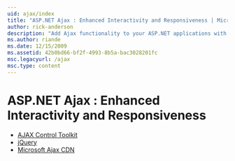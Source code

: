 ```yaml
---
uid: ajax/index
title: "ASP.NET Ajax : Enhanced Interactivity and Responsiveness | Microsoft Docs"
author: rick-anderson
description: "Add Ajax functionality to your ASP.NET applications with jQuery or the Ajax Control Toolkit. Improve the performance of your Ajax applications with the Micro..."
ms.author: riande
ms.date: 12/15/2009
ms.assetid: 42b0bd66-bf2f-4993-8b5a-bac3028201fc
msc.legacyurl: /ajax
msc.type: content
---
```

ASP.NET Ajax : Enhanced Interactivity and Responsiveness
====================
- [AJAX Control Toolkit](https://go.devexpress.com/AjaxControlToolkit_ASP_Resources_ASP_AJAX_Index.aspx)
- [jQuery](http://jquery.com/)
- [Microsoft Ajax CDN](cdn/overview.md)
